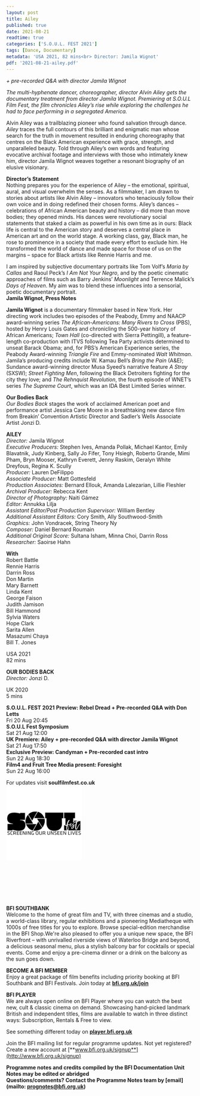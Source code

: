 ```yaml
---
layout: post
title: Ailey
published: true
date: 2021-08-21
readtime: true
categories: ['S.O.U.L. FEST 2021']
tags: [Dance, Documentary]
metadata: 'USA 2021, 82 mins<br> Director: Jamila Wignot'
pdf: '2021-08-21-ailey.pdf'
---
```


_+ pre-recorded Q&A with director Jamila Wignot_<br>

_The multi-hyphenate dancer, choreographer, director Alvin Ailey gets the documentary treatment from director Jamila Wignot. Premiering at S.O.U.L Film Fest, the film chronicles Ailey’s rise while exploring the challenges he had to face performing in a segregated America._

Alvin Ailey was a trailblazing pioneer who found salvation through dance. _Ailey_ traces the full contours of this brilliant and enigmatic man whose search for the truth in movement resulted in enduring choreography that centres on the Black American experience with grace, strength, and unparalleled beauty. Told through Ailey’s own words and featuring evocative archival footage and interviews with those who intimately knew him, director Jamila Wignot weaves together a resonant biography of an elusive visionary.<br>

**Director’s Statement**<br>
Nothing prepares you for the experience of Ailey – the emotional, spiritual, aural, and visual overwhelm the senses. As a filmmaker, I am drawn to stories about artists like Alvin Ailey – innovators who tenaciously follow their own voice and in doing redefined their chosen forms. Ailey’s dances – celebrations of African American beauty and history – did more than move bodies; they opened minds. His dances were revolutionary social statements that staked a claim as powerful in his own time as in ours: Black life is central to the American story and deserves a central place in American art and on the world stage. A working class, gay, Black man, he rose to prominence in a society that made every effort to exclude him. He transformed the world of dance and made space for those of us on the margins – space for Black artists like Rennie Harris and me.

I am inspired by subjective documentary portraits like Tom Volf’s _Maria by Callas_ and Raoul Peck’s _I Am Not Your Negro_, and by the poetic cinematic approaches of films such as Barry Jenkins’ _Moonlight_ and Terrence Malick’s _Days of Heaven_. My aim was to blend these influences into a sensorial, poetic documentary portrait.<br>
**Jamila Wignot, Press Notes**<br>

**Jamila Wignot** is a documentary filmmaker based in New York. Her directing work includes two episodes of the Peabody, Emmy and NAACP award-winning series _The African-Americans: Many Rivers to Cross_ (PBS), hosted by Henry Louis Gates and chronicling the 500-year history of African Americans; _Town Hall_ (co-directed with Sierra Pettingill), a feature-length co-production with ITVS following Tea Party activists determined to unseat Barack Obama; and, for PBS’s American Experience series, the Peabody Award-winning _Triangle Fire_ and Emmy-nominated _Walt Whitman_. Jamila’s producing credits include W. Kamau Bell’s _Bring the Pain_ (A&E); Sundance award-winning director Musa Syeed’s narrative feature _A Stray_ (SXSW); _Street Fighting Men_, following the Black Detroiters fighting for the city they love; and _The Rehnquist Revolution_, the fourth episode of WNET’s series _The Supreme Court_, which was an IDA Best Limited Series winner.<br>

**Our Bodies Back**<br>
_Our Bodies Back_ stages the work of acclaimed American poet and performance artist Jessica Care Moore in a breathtaking new dance film from Breakin’ Convention Artistic Director and Sadler’s Wells Associate Artist  Jonzi D.<br>

**AILEY**<br>
_Director:_ Jamila Wignot<br>
_Executive Producers:_ Stephen Ives, Amanda Pollak, Michael Kantor, Emily Blavatnik, Judy Kinberg, Sally Jo Fifer, Tony Hsiegh, Roberto Grande, Mimi Pham, Bryn Mooser, Kathryn Everett, Jenny Raskim, Geralyn White Dreyfous, Regina K. Scully<br>
_Producer:_ Lauren DeFilippo<br>
_Associate Producer:_ Matt Gottesfeld<br>
_Production Associates:_ Bernard Ellouk, Amanda Lalezarian, Lillie Fleshler<br>
_Archival Producer:_ Rebecca Kent<br>
_Director of Photography:_ Naiti Gámez<br>
_Editor:_ Annukka Lilja<br>
_Assistant Editor/Post Production Supervisor:_ William Bentley<br>
_Additional Assistant Editors:_ Cory Smith, Ally Southwood-Smith<br>
_Graphics:_ John Vondracek, String Theory Ny<br>
_Composer:_ Daniel Bernard Roumain<br>
_Additional Original Score:_ Sultana Isham,  Minna Choi, Darrin Ross<br>
_Researcher:_ Saoirse Hahn<br>

**With**<br>
Robert Battle<br>
Rennie Harris<br>
Darrin Ross<br>
Don Martin<br>
Mary Barnett<br>
Linda Kent<br>
George Faison<br>
Judith Jamison<br>
Bill Hammond<br>
Sylvia Waters<br>
Hope Clark<br>
Sarita Allen<br>
Masazumi Chaya<br>
Bill T. Jones<br>

USA 2021<br>
82 mins<br>

**OUR BODIES BACK**<br>
_Director:_ Jonzi D.

UK 2020<br>
5 mins<br>


**S.O.U.L. FEST 2021**
**Preview: Rebel Dread + Pre-recorded Q&A with Don Letts**  
Fri 20 Aug 20:45  
**S.O.U.L Fest Symposium**  
Sat 21 Aug 12:00  
**UK Premiere: Ailey + pre-recorded Q&A with director Jamila Wignot**  
Sat 21 Aug 17:50  
**Exclusive Preview: Candyman + Pre-recorded cast intro**  
Sun 22 Aug 18:30  
**Film4 and Fruit Tree Media present: Foresight**   
Sun 22 Aug 16:00  

For updates visit **soulfilmfest.co.uk**  
<img style="float: left;" src="/img/SOUL.png" width="40%" height="40%"><br><br><br><br><br><br><br><br><br><br><br><br>
<br>
<br>
<br>
<br>
<br>
<br>
 
 
 
**BFI SOUTHBANK**  
Welcome to the home of great film and TV, with three cinemas and a studio, a world-class library, regular exhibitions and a pioneering Mediatheque with 1000s of free titles for you to explore. Browse special-edition merchandise in the BFI Shop.We&#39;re also pleased to offer you a unique new space, the BFI Riverfront – with unrivalled riverside views of Waterloo Bridge and beyond, a delicious seasonal menu, plus a stylish balcony bar for cocktails or special events. Come and enjoy a pre-cinema dinner or a drink on the balcony as the sun goes down.  

**BECOME A BFI MEMBER**  
Enjoy a great package of film benefits including priority booking at BFI Southbank and BFI Festivals. Join today at [**bfi.org.uk/join**](http://www.bfi.org.uk/join)  

**BFI PLAYER**  
 We are always open online on BFI Player where you can watch the best new, cult &amp; classic cinema on demand. Showcasing hand-picked landmark British and independent titles, films are available to watch in three distinct ways: Subscription, Rentals &amp; Free to view.  

See something different today on [**player.bfi.org.uk**](https://player.bfi.org.uk)  

Join the BFI mailing list for regular programme updates. Not yet registered? Create a new account at [**www.bfi.org.uk/signup**](http://www.bfi.org.uk/signup)

**Programme notes and credits compiled by the BFI Documentation Unit  
Notes may be edited or abridged  
Questions/comments? Contact the Programme Notes team by [email](mailto: prognotes@bfi.org.uk)**
